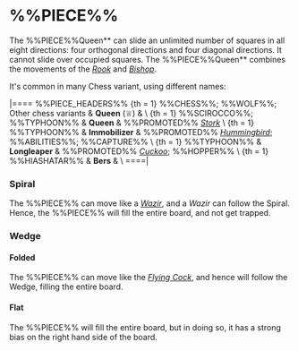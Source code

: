 # %%PIECE%%

The %%PIECE%%Queen** can slide an unlimited number of squares in all eight 
directions: four orthogonal directions and four diagonal directions.
It cannot slide over occupied squares. The %%PIECE%%Queen** combines the
movements of the [*Rook*](rook.html) and [*Bishop*](bishop.html).

It's common in many Chess variant, using different names:

|====
%%PIECE_HEADERS%%
{th = 1} %%CHESS%%; %%WOLF%%; Other chess variants
       & **Queen** (&#x2655;)
       & \\
{th = 1} %%SCIROCCO%%; %%TYPHOON%%
       & **Queen**
       & %%PROMOTED%% [*Stork*](alfil.html?piece=stork) \\
{th = 1} %%TYPHOON%%
       & **Immobilizer**
       & %%PROMOTED%% [*Hummingbird*](hummingbird.html);
         %%ABILITIES%%; %%CAPTURE%% \\
{th = 1} %%TYPHOON%%
       & **Longleaper**
       & %%PROMOTED%% [*Cuckoo*](cuckoo.html); %%HOPPER%% \\
{th = 1} %%HIASHATAR%%
       & **Bers**
       & \\
====|
      

### Spiral

The %%PIECE%% can move like a [*Wazir*](wazir.html), and a *Wazir* 
can follow the Spiral. Hence, the %%PIECE%% will fill the entire board,
and not get trapped.

### Wedge

#### Folded

The %%PIECE%% can move like the [*Flying Cock*](flying_cock.html), and
hence will follow the Wedge, filling the entire board.

#### Flat

The %%PIECE%% will fill the entire board, but in doing so, it has a 
strong bias on the right hand side of the board. 
